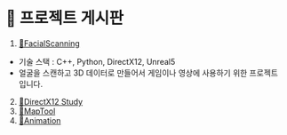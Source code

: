 

# 📌 프로젝트 게시판

1. [📝FacialScanning](FacialScanning.md)
- 기술 스택 : C++, Python, DirectX12, Unreal5
- 얼굴을 스캔하고 3D 데이터로 만들어서 게임이나 영상에 사용하기 위한 프로젝트 입니다.
2. [📝DirectX12 Study](https://github.com/gigian0611/study)
3. [📝MapTool](MapTool.md)
4. [📝Animation](Animation.md)